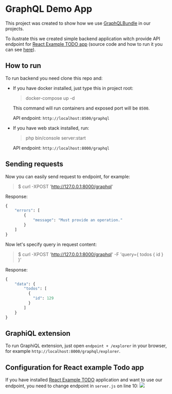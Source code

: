 GraphQL Demo App
============


This project was created to show how we use [GraphQLBundle](https://github.com/Youshido/GraphQLBundle) in our projects.

To ilustrate this we created simple backend application witch provide API endpoint for  [React Example TODO app](http://todomvc.com/examples/react) (source code and how to run it you can see [here](https://github.com/tastejs/todomvc/tree/master/examples/react)).


## How to run
To run backend you need clone this repo and:

* If you have docker installed, just type this in project root:

  > docker-compose up -d

  This command will run containers and exposed port will be `8500`.

  API endpoint: `http://localhost:8500/graphql`


* If you have web stack installed, run:

  > php bin/console server:start

  API endpoint: `http://localhost:8000/graphql`

## Sending requests
Now you can easily send request to endpoint, for example:
>$ curl -XPOST 'http://127.0.0.1:8000/graphql'

Response:
```graphql
{
    "errors": [
        {
            "message": "Must provide an operation."
        }
    ]
}

```

Now let's specify query in request content:
> $ curl -XPOST 'http://127.0.0.1:8000/graphql' -F 'query={ todos { id } }'

Response:
``` graphql
{
    "data": {
        "todos": [
          {
            "id": 129
          }
        ]
    }
}
```

## GraphiQL extension
To run GraphiQL extension, just open `endpoint + /explorer` in your browser, for example `http://localhost:8000/graphql/explorer`.

## Configuration for React example Todo app
If you have installed [React Example TODO](http://todomvc.com/examples/react) application and want to use our endpoint, you need to change endpoint in `server.js` on line 10:
![](http://take.ms/KcUrw)
